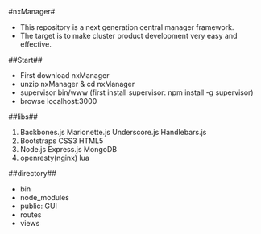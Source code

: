 #nxManager#
* This repository is a next generation central manager framework.
* The target is to make cluster product development very easy and effective.

##Start##
* First download nxManager
* unzip nxManager & cd nxManager
* supervisor bin/www (first install supervisor: npm install -g supervisor)
* browse localhost:3000

##libs##
1. Backbones.js Marionette.js Underscore.js Handlebars.js
2. Bootstraps CSS3 HTML5
3. Node.js Express.js MongoDB
4. openresty(nginx) lua

##directory##
* bin
* node_modules
* public: GUI
* routes
* views
